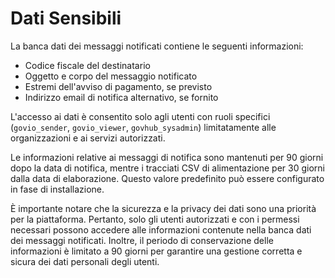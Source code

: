 # Dati Sensibili

La banca dati dei messaggi notificati contiene le seguenti informazioni:

* Codice fiscale del destinatario
* Oggetto e corpo del messaggio notificato
* Estremi dell'avviso di pagamento, se previsto
* Indirizzo email di notifica alternativo, se fornito

L'accesso ai dati è consentito solo agli utenti con ruoli specifici (`govio_sender`, `govio_viewer`, `govhub_sysadmin`) limitatamente alle organizzazioni e ai servizi autorizzati.

Le informazioni relative ai messaggi di notifica sono mantenuti per 90 giorni dopo la data di notifica, mentre i tracciati CSV di alimentazione per 30 giorni dalla data di elaborazione. Questo valore predefinito può essere configurato in fase di installazione.

È importante notare che la sicurezza e la privacy dei dati sono una priorità per la piattaforma. Pertanto, solo gli utenti autorizzati e con i permessi necessari possono accedere alle informazioni contenute nella banca dati dei messaggi notificati. Inoltre, il periodo di conservazione delle informazioni è limitato a 90 giorni per garantire una gestione corretta e sicura dei dati personali degli utenti.

&#x20;
